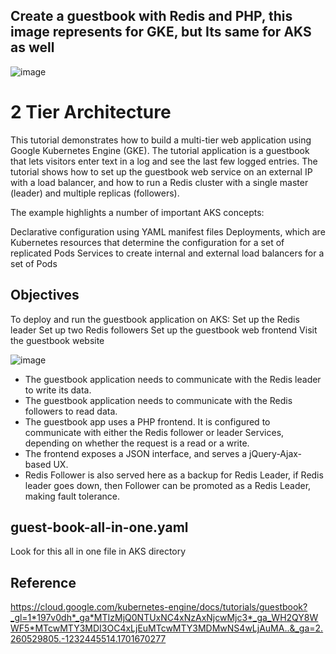 ## Create a guestbook with Redis and PHP, this image represents for GKE, but Its same for AKS as well

![image](https://github.com/jalaluddinmohammed/DevOps-Diary/assets/145260536/f5a7986c-ad59-4a1c-8c64-397d7a6fba49)

# 2 Tier Architecture
This tutorial demonstrates how to build a multi-tier web application using Google Kubernetes Engine (GKE). The tutorial application is a guestbook that lets visitors enter text in a log and see the last few logged entries.
The tutorial shows how to set up the guestbook web service on an external IP with a load balancer, and how to run a Redis cluster with a single master (leader) and multiple replicas (followers).

The example highlights a number of important AKS concepts:

Declarative configuration using YAML manifest files
Deployments, which are Kubernetes resources that determine the configuration for a set of replicated Pods
Services to create internal and external load balancers for a set of Pods

## Objectives
To deploy and run the guestbook application on AKS:
Set up the Redis leader
Set up two Redis followers
Set up the guestbook web frontend
Visit the guestbook website

![image](https://github.com/jalaluddinmohammed/DevOps-Diary/assets/145260536/81695453-9c0c-421b-ab91-2f403eb82dbf)

-  The guestbook application needs to communicate with the Redis leader to write its data. 
-  The guestbook application needs to communicate with the Redis followers to read data.
-  The guestbook app uses a PHP frontend. It is configured to communicate with either the Redis follower or leader Services, depending on whether the request is a read or a write.
-  The frontend exposes a JSON interface, and serves a jQuery-Ajax-based UX.
-  Redis Follower is also served here as a backup for Redis Leader, if Redis leader goes down, then Follower can be promoted as a Redis Leader, making fault tolerance.

## guest-book-all-in-one.yaml
Look for this all in one file in AKS directory

## Reference

https://cloud.google.com/kubernetes-engine/docs/tutorials/guestbook?_gl=1*197v0dh*_ga*MTIzMjQ0NTUxNC4xNzAxNjcwMjc3*_ga_WH2QY8WWF5*MTcwMTY3MDI3OC4xLjEuMTcwMTY3MDMwNS4wLjAuMA..&_ga=2.260529805.-1232445514.1701670277














